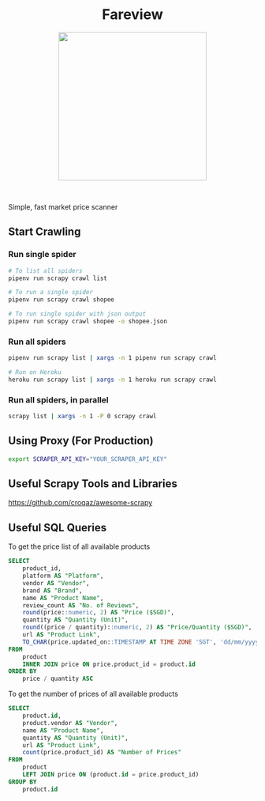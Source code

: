 <h1 align="center"><strong>Fareview</strong></h1>

<p align="center">
  <img width="300" height="300" src="https://media.giphy.com/media/3o6MbtelsDZdsbFB7i/giphy.gif">
</p>
<br />

Simple, fast market price scanner

<script type="text/javascript" src="https://ssl.gstatic.com/trends_nrtr/2578_RC01/embed_loader.js"></script> <script type="text/javascript"> trends.embed.renderExploreWidget("TIMESERIES", {"comparisonItem":[{"keyword":"Tiger","geo":"SG","time":"today 12-m"},{"keyword":"Heineken","geo":"SG","time":"today 12-m"},{"keyword":"Carlsberg","geo":"SG","time":"today 12-m"},{"keyword":"Guinness","geo":"SG","time":"today 12-m"},{"keyword":"Asahi","geo":"SG","time":"today 12-m"}],"category":404,"property":""}, {"exploreQuery":"cat=404&geo=SG&q=Tiger,Heineken,Carlsberg,Guinness,Asahi&date=today 12-m,today 12-m,today 12-m,today 12-m,today 12-m","guestPath":"https://trends.google.com:443/trends/embed/"}); </script>

## Start Crawling

### Run single spider

```sh
# To list all spiders
pipenv run scrapy crawl list

# To run a single spider
pipenv run scrapy crawl shopee

# To run single spider with json output
pipenv run scrapy crawl shopee -o shopee.json
```

### Run all spiders

```sh
pipenv run scrapy list | xargs -n 1 pipenv run scrapy crawl

# Run on Heroku
heroku run scrapy list | xargs -n 1 heroku run scrapy crawl
```

### Run all spiders, in parallel

```sh
scrapy list | xargs -n 1 -P 0 scrapy crawl
```

## Using Proxy (For Production)

```sh
export SCRAPER_API_KEY="YOUR_SCRAPER_API_KEY"
```

## Useful Scrapy Tools and Libraries

https://github.com/croqaz/awesome-scrapy

## Useful SQL Queries

To get the price list of all available products

```sql
SELECT
	product_id,
	platform AS "Platform",
	vendor AS "Vendor",
	brand AS "Brand",
	name AS "Product Name",
	review_count AS "No. of Reviews",
	round(price::numeric, 2) AS "Price ($SGD)",
	quantity AS "Quantity (Unit)",
	round((price / quantity)::numeric, 2) AS "Price/Quantity ($SGD)",
	url AS "Product Link",
	TO_CHAR(price.updated_on::TIMESTAMP AT TIME ZONE 'SGT', 'dd/mm/yyyy') AS "Updated On (SGT)"
FROM
	product
	INNER JOIN price ON price.product_id = product.id
ORDER BY
	price / quantity ASC
```

To get the number of prices of all available products

```sql
SELECT
	product.id,
	product.vendor AS "Vendor",
	name AS "Product Name",
	quantity AS "Quantity (Unit)",
	url AS "Product Link",
	count(price.product_id) AS "Number of Prices"
FROM
	product
	LEFT JOIN price ON (product.id = price.product_id)
GROUP BY
	product.id
```
